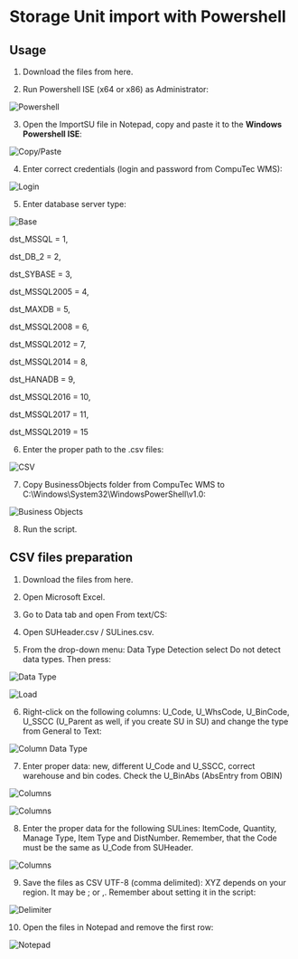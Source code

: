 # Storage Unit import with Powershell

## Usage

1. Download the files from here.

2. Run Powershell ISE (x64 or x86) as Administrator:

![Powershell](./media/run-powershell.webp)

3. Open the ImportSU file in Notepad, copy and paste it to the **Windows Powershell ISE**:

![Copy/Paste](./media/copy-paste.webp)

4. Enter correct credentials (login and password from CompuTec WMS):

![Login](./media/login-database.webp)

5. Enter database server type:

![Base](./media/database-server-type.webp)

dst_MSSQL = 1,

dst_DB_2 = 2,

dst_SYBASE = 3,

dst_MSSQL2005 = 4,

dst_MAXDB = 5,

dst_MSSQL2008 = 6,

dst_MSSQL2012 = 7,

dst_MSSQL2014 = 8,

dst_HANADB = 9,

dst_MSSQL2016 = 10,

dst_MSSQL2017 = 11,

dst_MSSQL2019 = 15

6. Enter the proper path to the .csv files:

![CSV](./media/csv-path.webp)

7. Copy BusinessObjects folder from CompuTec WMS to C:\Windows\System32\WindowsPowerShell\v1.0:

![Business Objects](./media/business-object.webp)

8. Run the script.

## CSV files preparation

1. Download the files from here.

2. Open Microsoft Excel.

3. Go to Data tab and open From text/CS:

  <!-- ![Data](./media/from-csv.webp) -->

4. Open SUHeader.csv / SULines.csv.

5. From the drop-down menu: Data Type Detection select Do not detect data types. Then press:

![Data Type](./media/data-type.webp)

![Load](./media/load.webp)

6. Right-click on the following columns: U_Code, U_WhsCode, U_BinCode, U_SSCC (U_Parent as well, if you create SU in SU) and change the type from General to Text:

![Column Data Type](./media/column-data-type.webp)

7. Enter proper data: new, different U_Code and U_SSCC, correct warehouse and bin codes. Check the U_BinAbs (AbsEntry from OBIN)

![Columns](./media/columns.webp)

![Columns](./media/obin.webp)

8. Enter the proper data for the following SULines: ItemCode, Quantity, Manage Type, Item Type and DistNumber. Remember, that the Code must be the same as U_Code from SUHeader.

![Columns](./media/columns-2.webp)

9. Save the files as CSV UTF-8 (comma delimited):
   XYZ depends on your region. It may be ; or ,. Remember about setting it in the script:

![Delimiter](./media/delimiter.webp)

10. Open the files in Notepad and remove the first row:

![Notepad](./media/notepad.webp)
